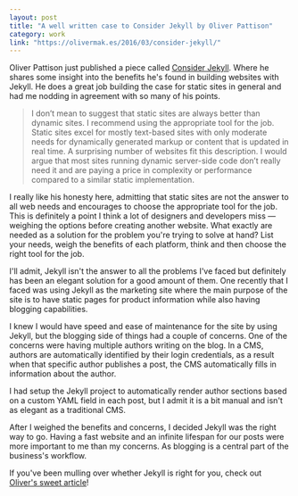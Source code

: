 ```yaml
---
layout: post
title: "A well written case to Consider Jekyll by Oliver Pattison"
category: work
link: "https://olivermak.es/2016/03/consider-jekyll/"
---
```


Oliver Pattison just published a piece called [Consider Jekyll](https://olivermak.es/2016/03/consider-jekyll/). Where he shares some insight into the benefits he's found in building websites with Jekyll. He does a great job building the case for static sites in general and had me nodding in agreement with so many of his points.

> I don’t mean to suggest that static sites are always better than dynamic sites. I recommend using the appropriate tool for the job. Static sites excel for mostly text-based sites with only moderate needs for dynamically generated markup or content that is updated in real time. A surprising number of websites fit this description. I would argue that most sites running dynamic server-side code don’t really need it and are paying a price in complexity or performance compared to a similar static implementation.

I really like his honesty here, admitting that static sites are not the answer to all web needs and encourages to choose the appropriate tool for the job. This is definitely a point I think a lot of designers and developers miss &mdash; weighing the options before creating another website. What exactly are needed as a solution for the problem you're trying to solve at hand? List your needs, weigh the benefits of each platform, think and then choose the right tool for the job.

I'll admit, Jekyll isn't the answer to all the problems I've faced but definitely has been an elegant solution for a good amount of them. One recently that I faced was using Jekyll as the marketing site where the main purpose of the site is to have static pages for product information while also having blogging capabilities.

I knew I would have speed and ease of maintenance for the site by using Jekyll, but the blogging side of things had a couple of concerns. One of the concerns were having multiple authors writing on the blog. In a CMS, authors are automatically identified by their login credentials, as a result when that specific author publishes a post, the CMS automatically fills in information about the author.

I had setup the Jekyll project to automatically render author sections based on a custom YAML field in each post, but I admit it is a bit manual and isn't as elegant as a traditional CMS.

After I weighed the benefits and concerns, I decided Jekyll was the right way to go. Having a fast website and an infinite lifespan for our posts were more important to me than my concerns. As blogging is a central part of the business's workflow.

If you've been mulling over whether Jekyll is right for you, check out [Oliver's sweet article](https://olivermak.es/2016/03/consider-jekyll/)!
